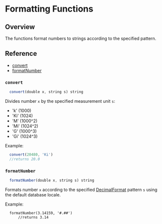 # Formatting Functions

## Overview

The functions format numbers to strings according to the specified pattern.

## Reference

* [convert](#convert)
* [formatNumber](#formatnumber)

### `convert`

```javascript
  convert(double x, string s) string
```

Divides number `x` by the specified measurement unit `s`: 

* 'k' (1000)
* 'Ki' (1024)
* 'M' (1000^2)
* 'Mi' (1024^2)
* 'G' (1000^3)
* 'Gi' (1024^3)

Example: 

  ```javascript
    convert(20480, 'Ki')
    //returns 20.0
  ```

### `formatNumber`

```javascript
  formatNumber(double x, string s) string
```

Formats number `x` according to the specified [DecimalFormat](https://docs.oracle.com/javase/7/docs/api/java/text/DecimalFormat.html) pattern `s` using the default database locale.

Example:
 
  ```
    formatNumber(3.14159, '#.##')
        //returns 3.14
  ```
